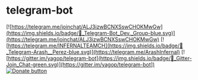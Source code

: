 telegram-bot
============

[![https://telegram.me/joinchat/ALJ3izwBCNXSswCHOKMwGw](https://img.shields.io/badge/💬_Telegram-Bot_Dev._Group-blue.svg)](https://telegram.me/joinchat/ALJ3izwBCNXSswCHOKMwGw) [![https://telegram.me/INFERNALTEAMCH](https://img.shields.io/badge/💬_Telegram-Arash__Perez-blue.svg)](https://telegram.me/ArashInfernal) [![https://gitter.im/yagop/telegram-bot](https://img.shields.io/badge/💬_Gitter-Join_Chat-green.svg)](https://gitter.im/yagop/telegram-bot])
[![Donate button](https://img.shields.io/badge/Red_Cross-donate-yellow.svg)](https://www.icrc.org/ "Donate to Red Cross Society")

